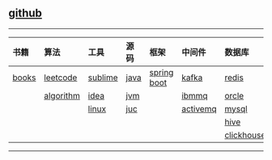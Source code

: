 ## [github](https://github.com/H-f-society/documents)

---
|		书籍	|		算法 			|	工具			|	源码		|   框架   					|	中间件				|	数据库					|	容器/仓库		|
|	:---		|	:---				|	:---			|	:---		|	:---					|	:---				|	:---					|	:---			|
|[books][books]	|[leetcode][leetcode]	|[sublime][sublime]	|[java][java]	|[spring boot][spring boot]	|[kafka][kafka]			|[redis][redis]				|[git][git]			|
|				|[algorithm][algorithm]	|[idea][idea]		|[jvm][jvm]		|							|[ibmmq][ibmmq]			|[orcle][orcle]				|[maven][maven]		|
|				|						|[linux][linux]		|[juc][juc]		|							|[activemq][activemq]	|[mysql][mysql]				|[docker][docker]	|
|				|						|					|				|							|						|[hive][hive]				|					|
|				|						|					|				|							|						|[clickhouse][clickhouse]	|					|

---

[books]: ./books/README.md

[leetcode]: ./algorithm/leetcode.md
[algorithm]: ./algorithm/algorithm.md

[sublime]: ./tools/Sublime.md
[idea]: ./tools/idea.md
[linux]: ./tools/linux.md

[java]: ./source/java.md
[jvm]: ./source/jvm.md
[juc]: ./source/juc.md

[spring boot]: ./frame/SpringBoot.md

[kafka]: ./middleware/kafka.md
[ibmmq]: ./middleware/IBMMQ.md
[activemq]: ./middleware/activemq.md

[redis]: ./database/redis.md
[orcle]: ./database/oracle.md
[mysql]: ./database/MySQL.md
[hive]: ./database/hive.md
[clickhouse]: ./database/clickhouse.md

[git]: ./container/Git.md
[maven]: ./container/Maven.md
[docker]: ./container/Docker.md

<!-- 
- 书籍
	- [books][books]
- 算法
	- [leetcode][leetcode]
	- [algorithm][algorithm]
- 工具
	- [sublime][sublime]
	- [idea][idea]
	- [linux][linux]
- 源码
	- [java][java]
	- [jvm][jvm]
	- [juc][juc]
- 框架
	- [spring boot][spring boot]
- 中间件
	- [kafka][kafka]
	- [ibmmq][ibmmq]
- 数据库
	- [redis][redis]
	- [orcle][orcle]
	- [mysql][mysql]
	- [hive][hive]
	- [clickhouse][clickhouse]
- 容器/仓库
	- [git][git]
	- [maven][maven]
	- [docker][docker] -->
